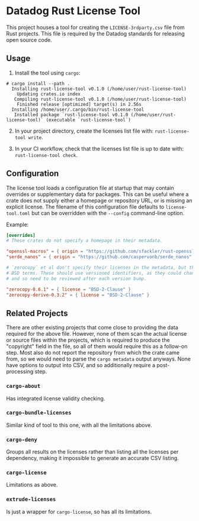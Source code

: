 # Datadog Rust License Tool

This project houses a tool for creating the `LICENSE-3rdparty.csv` file from Rust projects. This
file is required by the Datadog standards for releasing open source code.

## Usage

1. Install the tool using `cargo`:

```
# cargo install --path .
  Installing rust-license-tool v0.1.0 (/home/user/rust-license-tool)
    Updating crates.io index
   Compiling rust-license-tool v0.1.0 (/home/user/rust-license-tool)
    Finished release [optimized] target(s) in 2.56s
  Installing /home/user/.cargo/bin/rust-license-tool
   Installed package `rust-license-tool v0.1.0 (/home/user/rust-license-tool)` (executable `rust-license-tool`)
```

2. In your project directory, create the licenses list file with:
   `rust-license-tool write`.

3. In your CI workflow, check that the licenses list file is up to date with:
   `rust-license-tool check`.

## Configuration

The license tool loads a configuration file at startup that may contain overrides or supplementary
data for packages. This can be useful where a crate does not supply either a homepage or repository
URL, or is missing an explicit license. The filename of this configuration file defaults to
`license-tool.toml` but can be overridden with the `--config` command-line option.

Example:

```toml
[overrides]
# These crates do not specify a homepage in their metadata.

"openssl-macros" = { origin = "https://github.com/sfackler/rust-openssl" }
"serde_nanos" = { origin = "https://github.com/caspervonb/serde_nanos" }

# `zerocopy` et al don't specify their licenses in the metadata, but the file contains the 2-clause
# BSD terms. These should use versioned identifiers, as they could change from version to version
# and so need to be reviewed after each version bump.

"zerocopy-0.6.1" = { license = "BSD-2-Clause" }
"zerocopy-derive-0.3.2" = { license = "BSD-2-Clause" }
```

## Related Projects

There are other existing projects that come close to providing the data required for the above
file. However, none of them scan the actual license or source files within the projects, which is
required to produce the "copyright" field in the file, so all of them would require this as a
follow-on step. Most also do not report the repository from which the crate came from, so we would
need to parse the `cargo metadata` output anyways. None have options to output into CSV, and so
additionally require a post-processing step.

### `cargo-about`

Has integrated license validity checking.

### `cargo-bundle-licenses`

Similar kind of tool to this one, with all the limitations above.

### `cargo-deny`

Groups all results on the licenses rather than listing all the licenses per dependency, making it
impossible to generate an accurate CSV listing.

### `cargo-license`

Limitations as above.

### `extrude-licenses`

Is just a wrapper for `cargo-license`, so has all its limitations.
